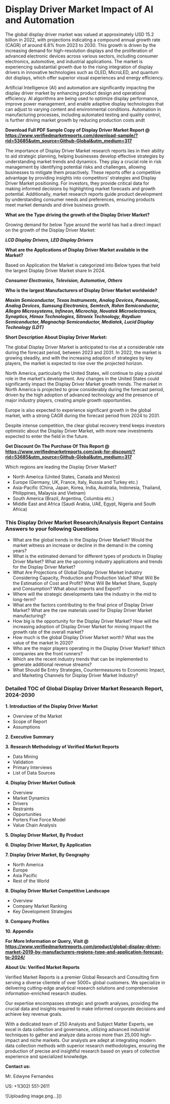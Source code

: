 <h1>Display Driver Market Impact of AI and Automation</h1><p>The global display driver market was valued at approximately USD 15.2 billion in 2022, with projections indicating a compound annual growth rate (CAGR) of around 6.8% from 2023 to 2030. This growth is driven by the increasing demand for high-resolution displays and the proliferation of advanced electronic devices across various sectors, including consumer electronics, automotive, and industrial applications. The market is experiencing substantial growth due to the rising integration of display drivers in innovative technologies such as OLED, MicroLED, and quantum dot displays, which offer superior visual experiences and energy efficiency.</p><p>Artificial Intelligence (AI) and automation are significantly impacting the display driver market by enhancing product design and operational efficiency. AI algorithms are being used to optimize display performance, improve power management, and enable adaptive display technologies that can adjust to varying content and environmental conditions. Automation in manufacturing processes, including automated testing and quality control, is further driving market growth by reducing production costs andt</p><p id="" class=""><strong>Download Full PDF Sample Copy of Display Driver Market Report @ <a href="https://www.verifiedmarketreports.com/download-sample/?rid=53685&utm_source=Github-Global&utm_medium=317" target="_blank">https://www.verifiedmarketreports.com/download-sample/?rid=53685&utm_source=Github-Global&utm_medium=317</a></strong></p><p>The importance of&nbsp;Display Driver Market research reports lies in their ability to aid strategic planning, helping businesses develop effective strategies by understanding market trends and dynamics. They play a crucial role in risk management by identifying potential risks and challenges, allowing businesses to mitigate them proactively. These reports offer a competitive advantage by providing insights into competitors' strategies and Display Driver Market positioning. For investors, they provide critical data for making informed decisions by highlighting market forecasts and growth potential. Additionally, market research reports guide product development by understanding consumer needs and preferences, ensuring products meet market demands and drive business growth.</p><p><strong>What are the&nbsp;Type driving the growth of the Display Driver Market?</strong></p><p id="" class="">Growing demand for below Type around the world has had a direct impact on the growth of the Display Driver Market:</p><em><strong>LCD Display Drivers, LED Display Drivers</strong></em></p><strong>What are the&nbsp;Applications&nbsp;of Display Driver Market available in the Market?</strong></p><p id="" class="">Based on Application the Market is categorized into Below types that held the largest Display Driver Market share In 2024.</p><em><strong>Consumer Electronics, Television, Automotive, Others</strong></em></p><strong>Who is the largest Manufacturers of Display Driver Market worldwide?</strong></p><p><em><strong>Maxim Semiconductor, Texas Instruments, Analog Devices, Panasonic, Analog Devices, Sumsung Electronics, Semtech, Rohm Semiconductor, Allegro Microsystems, Infineon, Microchip, Novatek Microelectronics, Synaptics, Himax Technologies, Sitronix Technology, Raydium Semiconductor, Magnachip Semiconductor, Mediatek, Lucid Display Technology (LDT)</strong></em></p><p id="" class=""><strong>Short Description About Display Driver Market:</strong></p><p>The global Display Driver Market is anticipated to rise at a considerable rate during the forecast period, between 2023 and 2031. In 2022, the market is growing steadily, and with the increasing adoption of strategies by key players, the market is expected to rise over the projected horizon.</p><p>North America, particularly the United States, will continue to play a pivotal role in the market's development. Any changes in the United States could significantly impact the Display Driver Market growth trends. The market in North America is projected to grow considerably during the forecast period, driven by the high adoption of advanced technology and the presence of major industry players, creating ample growth opportunities.</p><p>Europe is also expected to experience significant growth in the global market, with a strong CAGR during the forecast period from 2024 to 2031.</p><p>Despite intense competition, the clear global recovery trend keeps investors optimistic about the Display Driver Market, with more new investments expected to enter the field in the future.</p><p id="" class=""><strong>Get Discount On The Purchase Of This Report @ <a href="https://www.verifiedmarketreports.com/ask-for-discount/?rid=53685&utm_source=Github-Global&utm_medium=317" target="_blank">https://www.verifiedmarketreports.com/ask-for-discount/?rid=53685&utm_source=Github-Global&utm_medium=317</a></strong></p>Which regions are leading the Display Driver Market?</p><ul><li>North America (United States, Canada and Mexico)</li><li>Europe (Germany, UK, France, Italy, Russia and Turkey etc.)</li><li>Asia-Pacific (China, Japan, Korea, India, Australia, Indonesia, Thailand, Philippines, Malaysia and Vietnam)</li><li>South America (Brazil, Argentina, Columbia etc.)</li><li>Middle East and Africa (Saudi Arabia, UAE, Egypt, Nigeria and South Africa)</li></ul><h3 id="" class="">This Display Driver Market Research/Analysis Report Contains Answers to your following Questions</h3><ul><li>What are the global trends in the Display Driver Market? Would the market witness an increase or decline in the demand in the coming years?</li><li>What is the estimated demand for different types of products in Display Driver Market? What are the upcoming industry applications and trends for the Display Driver Market?</li><li>What Are Projections of Global Display Driver Market Industry Considering Capacity, Production and Production Value? What Will Be the Estimation of Cost and Profit? What Will Be Market Share, Supply and Consumption? What about imports and Export?</li><li>Where will the strategic developments take the industry in the mid to long-term?</li><li>What are the factors contributing to the final price of Display Driver Market? What are the raw materials used for Display Driver Market manufacturing?</li><li>How big is the opportunity for the Display Driver Market? How will the increasing adoption of Display Driver Market for mining impact the growth rate of the overall market?</li><li>How much is the global Display Driver Market worth? What was the value of the market In 2020?</li><li>Who are the major players operating in the Display Driver Market? Which companies are the front runners?</li><li>Which are the recent industry trends that can be implemented to generate additional revenue streams?</li><li>What Should Be Entry Strategies, Countermeasures to Economic Impact, and Marketing Channels for Display Driver Market Industry?</li></ul><h3 id="" class="">Detailed TOC of Global Display Driver Market Research Report, 2024-2030</h3><p id="" class=""><strong>1. Introduction of the Display Driver Market</strong></p><ul><li>Overview of the Market</li><li>Scope of Report</li><li>Assumptions</li></ul><p id="" class=""><strong>2. Executive Summary</strong></p><p id="" class=""><strong>3. Research Methodology of Verified Market Reports</strong></p><ul><li>Data Mining</li><li>Validation</li><li>Primary Interviews</li><li>List of Data Sources</li></ul><p id="" class=""><strong>4. Display Driver Market Outlook</strong></p><ul><li>Overview</li><li>Market Dynamics</li><li>Drivers</li><li>Restraints</li><li>Opportunities</li><li>Porters Five Force Model</li><li>Value Chain Analysis</li></ul><p id="" class=""><strong>5. Display Driver Market, By Product</strong></p><p id="" class=""><strong>6. Display Driver Market, By Application</strong></p><p id="" class=""><strong>7. Display Driver Market, By Geography</strong></p><ul><li>North America</li><li>Europe</li><li>Asia Pacific</li><li>Rest of the World</li></ul><p id="" class=""><strong>8. Display Driver Market Competitive Landscape</strong></p><ul><li>Overview</li><li>Company Market Ranking</li><li>Key Development Strategies</li></ul><p id="" class=""><strong>9. Company Profiles</strong></p><p id="" class=""><strong>10. Appendix</strong></p><p id="" class=""><strong>For More Information or Query, Visit @ <a href="https://www.verifiedmarketreports.com/product/global-display-driver-market-2019-by-manufacturers-regions-type-and-application-forecast-to-2024/" target="_blank">https://www.verifiedmarketreports.com/product/global-display-driver-market-2019-by-manufacturers-regions-type-and-application-forecast-to-2024/</a></strong></p><p id="" class=""><strong>About Us: Verified Market Reports</strong></p><p id="" class="">Verified Market Reports is a premier Global Research and Consulting firm serving a diverse clientele of over 5000+ global customers. We specialize in delivering cutting-edge analytical research solutions and comprehensive information-enriched research studies.</p><p id="" class="">Our expertise encompasses strategic and growth analyses, providing the crucial data and insights required to make informed corporate decisions and achieve key revenue goals.</p><p id="" class="">With a dedicated team of 250 Analysts and Subject Matter Experts, we excel in data collection and governance, utilizing advanced industrial techniques to gather and analyze data across more than 25,000 high-impact and niche markets. Our analysts are adept at integrating modern data collection methods with superior research methodologies, ensuring the production of precise and insightful research based on years of collective experience and specialized knowledge.</p><p id="" class=""><strong>Contact us:</strong></p><p id="" class="">Mr. Edwyne Fernandes</p><p id="" class="">US: +1(302) 551-2611</p>
![Uploading image.png…]()
